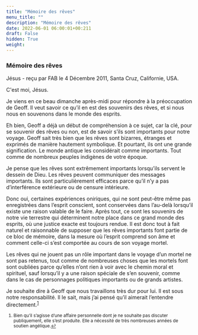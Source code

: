 ```yaml
---
title: "Mémoire des rêves"
menu_title: ""
description: "Mémoire des rêves"
date: 2022-06-01 06:00:01+00:211
draft: False
hidden: True
weight:
---
```

### Mémoire des rêves

Jésus - reçu par FAB le 4 Décembre 2011, Santa Cruz, Californie, USA.

C'est moi, Jésus.

Je viens en ce beau dimanche après-midi pour répondre à la préoccupation de Geoff. Il veut savoir ce qu’il en est des souvenirs des rêves, et si nous nous en souvenons dans le monde des esprits.

Eh bien, Geoff a déjà un début de compréhension à ce sujet, car la clé, pour se souvenir des rêves ou non, est de savoir s’ils sont importants pour notre voyage. Geoff sait très bien que les rêves sont bizarres, étranges et exprimés de manière hautement symbolique. Et pourtant, ils ont une grande signification. Le monde antique les considérait comme importants. Tout comme de nombreux peuples indigènes de votre époque.

Je pense que les rêves sont extrêmement importants lorsqu’ils servent le dessein de Dieu. Les rêves peuvent communiquer des messages importants. Ils sont particulièrement efficaces parce qu’il n’y a pas d’interférence extérieure ou de censure intérieure.

Donc oui, certaines expériences oniriques, qui ne sont peut-être même pas enregistrées dans l’esprit conscient, sont conservées dans l’au-delà lorsqu’il existe une raison valable de le faire. Après tout, ce sont les souvenirs de notre vie terrestre qui déterminent notre place dans ce grand monde des esprits, où une justice exacte est toujours rendue. Il est donc tout à fait naturel et raisonnable de supposer que les rêves importants font partie de ce bloc de mémoire, dans la mesure où l’esprit comprend son âme et comment celle-ci s’est comportée au cours de son voyage mortel.

Les rêves qui ne jouent pas un rôle important dans le voyage d’un mortel ne sont pas retenus, tout comme de nombreuses choses que les mortels font sont oubliées parce qu’elles n’ont rien à voir avec le chemin moral et spirituel, sauf lorsqu’il y a une raison spéciale de s’en souvenir, comme dans le cas de personnages politiques importants ou de grands artistes.

Je souhaite dire à Geoff que nous travaillons très dur pour lui. Il est sous notre responsabilité. Il le sait, mais j’ai pensé qu’il aimerait l’entendre directement.<sup id=”a1”>[1](#f1)</sup>
<small>

   1. <large id=”f1”>Bien qu’il s’agisse d’une affaire personnelle dont je ne souhaite pas discuter publiquement, elle s’est produite. Elle a nécessité de très nombreuses années de soutien angélique.[↩](#a1)



